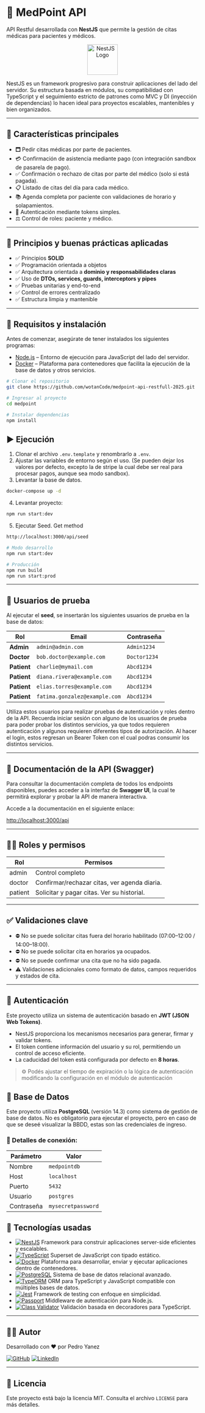 # 🏥 MedPoint API

API Restful desarrollada con **NestJS** que permite la gestión de citas médicas para pacientes y médicos.

<p align="center">
  <img src="https://nestjs.com/img/logo-small.svg" alt="NestJS Logo" width="80">
</p>

NestJS es un framework progresivo para construir aplicaciones del lado del servidor. Su estructura basada en módulos, su compatibilidad con TypeScript y el seguimiento estricto de patrones como MVC y DI (inyección de dependencias) lo hacen ideal para proyectos escalables, mantenibles y bien organizados.

---

## 📌 Características principales

* 🗖️ Pedir citas médicas por parte de pacientes.
* 💳 Confirmación de asistencia mediante pago (con integración sandbox de pasarela de pago).
* ✅ Confirmación o rechazo de citas por parte del médico (solo si está pagada).
* 📋 Listado de citas del día para cada médico.
* 📚 Agenda completa por paciente con validaciones de horario y solapamientos.
* 🔐 Autenticación mediante tokens simples.
* ⚖️ Control de roles: paciente y médico.
<!-- * TODO: 🧪 Pruebas unitarias completas con cobertura. -->

---

## 📌 Principios y buenas prácticas aplicadas

- ✅ Principios **SOLID**
- ✅ Programación orientada a objetos
- ✅ Arquitectura orientada a **dominio y responsabilidades claras**
- ✅ Uso de **DTOs, services, guards, interceptors y pipes**
- ✅ Pruebas unitarias y end-to-end
- ✅ Control de errores centralizado
- ✅ Estructura limpia y mantenible

---

## 🚀 Requisitos y instalación 

Antes de comenzar, asegúrate de tener instalados los siguientes programas:

- [Node.js][nodejs-url] – Entorno de ejecución para JavaScript del lado del servidor.
- [Docker][docker-url] – Plataforma para contenedores que facilita la ejecución de la base de datos y otros servicios.

```sh
# Clonar el repositorio
git clone https://github.com/wotanCode/medpoint-api-restfull-2025.git
```

```sh
# Ingresar al proyecto
cd medpoint
```

```sh
# Instalar dependencias
npm install
```

## ▶️ Ejecución

1. Clonar el archivo `.env.template` y renombrarlo a `.env`.
2. Ajustar las variables de entorno según el uso. (Se pueden dejar los valores por defecto, excepto la de stripe la cual debe ser real para procesar pagos, aunque sea modo sandbox).
3. Levantar la base de datos.

```sh
docker-compose up -d
```

4. Levantar proyecto:

```sh
npm run start:dev
```

5. Ejecutar Seed. Get method

```sh
http://localhost:3000/api/seed
```

```bash
# Modo desarrollo
npm run start:dev

# Producción
npm run build
npm run start:prod
```

---

## 👥 Usuarios de prueba

Al ejecutar el **seed**, se insertarán los siguientes usuarios de prueba en la base de datos:

| Rol     | Email                           | Contraseña   |
|---------|----------------------------------|--------------|
| **Admin** | `admin@admin.com`              | `Admin1234`  |
| **Doctor** | `bob.doctor@example.com`      | `Doctor1234` |
| **Patient** | `charlie@mymail.com`        | `Abcd1234`   |
| **Patient** | `diana.rivera@example.com`   | `Abcd1234`   |
| **Patient** | `elias.torres@example.com`   | `Abcd1234`   |
| **Patient** | `fatima.gonzalez@example.com`| `Abcd1234`   |

Utiliza estos usuarios para realizar pruebas de autenticación y roles dentro de la API. Recuerda iniciar sesión con alguno de los usuarios de prueba para poder probar los distintos servicios, ya que todos requieren autenticación y algunos requieren diferentes tipos de autorización. Al hacer el login, estos regresan un Bearer Token con el cual podras consumir los distintos servicios.

---

## 📑 Documentación de la API (Swagger)

Para consultar la documentación completa de todos los endpoints disponibles, puedes acceder a la interfaz de **Swagger UI**, la cual te permitirá explorar y probar la API de manera interactiva.

Accede a la documentación en el siguiente enlace:

[http://localhost:3000/api](http://localhost:3000/api)

---

<!-- ## 🧪 Pruebas

```bash
# Unitarias
npm run test

# End-to-End
npm run test:e2e

# Cobertura
npm run test:cov
```

--- -->

<!-- ## ⚙️ Endpoints principales

### 📌 Paciente

- TODO
<!-- * `POST /appointments` → Solicitar nueva cita médica.
* `POST /appointments/:id/pay` → Pagar cita (sandbox).
* `GET /appointments/mine` → Ver citas propias. -->

<!-- ### 📌 Médico

- TODO -->
<!-- * `PATCH /appointments/:id/confirm` → Confirmar o rechazar cita (sólo si fue pagada).
* `GET /appointments/today` → Ver citas del día.

> Todos los endpoints requieren autenticación mediante token en el header. -->

<!-- --- -->

## 👮‍♂️ Roles y permisos

| Rol      | Permisos                                     |
| -------- | -------------------------------------------- |
| admin    | Control completo                             |
| doctor   | Confirmar/rechazar citas, ver agenda diaria. |
| patient  | Solicitar y pagar citas. Ver su historial.   |

---

## ✅ Validaciones clave

* ⛔ No se puede solicitar citas fuera del horario habilitado (07:00–12:00 / 14:00–18:00).
* ⛔ No se puede solicitar cita en horarios ya ocupados.
* ⛔ No se puede confirmar una cita que no ha sido pagada.
* ⚠️ Validaciones adicionales como formato de datos, campos requeridos y estados de cita.

---

## 🔐 Autenticación

Este proyecto utiliza un sistema de autenticación basado en **JWT (JSON Web Tokens)**.

- NestJS proporciona los mecanismos necesarios para generar, firmar y validar tokens.
- El token contiene información del usuario y su rol, permitiendo un control de acceso eficiente.
- La caducidad del token está configurada por defecto en **8 horas**.

> ⚙️ Podés ajustar el tiempo de expiración o la lógica de autenticación modificando la configuración en el módulo de autenticación

## 🧱 Base de Datos

Este proyecto utiliza **PostgreSQL** (versión 14.3) como sistema de gestión de base de datos. No es obligatorio para ejecutar el proyecto, pero en caso de que se deseé visualizar la BBDD, estas son las credenciales de ingreso.

### 📌 Detalles de conexión:

| Parámetro  | Valor               |
|------------|---------------------|
| Nombre     | `medpointdb`        |
| Host       | `localhost`         |
| Puerto     | `5432`              |
| Usuario    | `postgres`          |
| Contraseña | `mysecretpassword`  |


<!-- ## 📁 Estructura del proyecto

- TODO -->
<!-- 
```
src/
├── auth/
├── users/
├── appointments/
├── payments/
├── common/
│   ├── guards/
│   ├── interceptors/
│   └── utils/
└── main.ts
    app.module.ts
```

> Diseño modular y desacoplado usando interfaces, inyección de dependencias, DTOs y entidades claras.

--- -->

## 🧰 Tecnologías usadas

- [![NestJS][nestjs-badge]][nestjs-url] Framework para construir aplicaciones server-side eficientes y escalables.
- [![TypeScript][typescript-badge]][typescript-url] Superset de JavaScript con tipado estático.
- [![Docker][docker-badge]][docker-url] Plataforma para desarrollar, enviar y ejecutar aplicaciones dentro de contenedores.
- [![PostgreSQL][postgresql-badge]][postgresql-url] Sistema de base de datos relacional avanzado.
- [![TypeORM][typeorm-badge]][typeorm-url] ORM para TypeScript y JavaScript compatible con múltiples bases de datos.
- [![Jest][jest-badge]][jest-url] Framework de testing con enfoque en simplicidad.
- [![Passport][passport-badge]][passport-url] Middleware de autenticación para Node.js.
- [![Class Validator][classvalidator-badge]][classvalidator-url] Validación basada en decoradores para TypeScript.

---

## 👨‍💻 Autor

Desarrollado con ❤️ por Pedro Yanez

[![GitHub][github-badge]][github-url] [![LinkedIn][linkedin-badge]][linkedin-url]

---

## 📜 Licencia

Este proyecto está bajo la licencia MIT. Consulta el archivo `LICENSE` para más detalles.

<!-- Fuente de la verdad -->
[nodejs-url]: https://nodejs.org/
[nestjs-url]: https://nestjs.com/
[nestjs-badge]: https://img.shields.io/badge/NestJS-E0234E?style=for-the-badge&logo=nestjs&logoColor=white
[typescript-url]: https://www.typescriptlang.org/
[typescript-badge]: https://img.shields.io/badge/TypeScript-007ACC?style=for-the-badge&logo=typescript&logoColor=white
[docker-url]: https://www.docker.com/
[docker-badge]: https://img.shields.io/badge/Docker-2496ED?style=for-the-badge&logo=docker&logoColor=white
[postgresql-url]: https://www.postgresql.org/
[postgresql-badge]: https://img.shields.io/badge/PostgreSQL-4169E1?style=for-the-badge&logo=postgresql&logoColor=white
[typeorm-url]: https://typeorm.io/
[typeorm-badge]: https://img.shields.io/badge/TypeORM-262627?style=for-the-badge&logo=typeorm&logoColor=white
[jest-url]: https://jestjs.io/
[jest-badge]: https://img.shields.io/badge/Jest-C21325?style=for-the-badge&logo=jest&logoColor=white
[passport-url]: http://www.passportjs.org/
[passport-badge]: https://img.shields.io/badge/Passport-34E27A?style=for-the-badge&logo=passport&logoColor=white
[classvalidator-url]: https://github.com/typestack/class-validator
[classvalidator-badge]: https://img.shields.io/badge/Class_Validator-000000?style=for-the-badge&logo=github&logoColor=white
[github-url]: https://github.com/wotancode
[github-badge]: https://img.shields.io/badge/GitHub-181717?style=for-the-badge&logo=github&logoColor=white
[linkedin-url]: https://www.linkedin.com/in/pedro-yanez/
[linkedin-badge]: https://img.shields.io/badge/LinkedIn-0A66C2?style=for-the-badge&logo=linkedin&logoColor=white